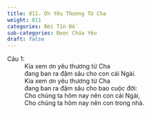```yaml
---
title: 811. Ơn Yêu Thương Từ Cha
weight: 811
categories: Đời Tín Đồ
sub-categories: Được Chúa Yêu
draft: false
---
```

<dl><dt>Câu 1:</dt><dd data-verse="1">Kìa xem ơn yêu thương từ Cha <br/>đang ban ra đậm sâu cho con cái Ngài. <br/>Kìa xem ơn yêu thương từ Cha <br/>đang ban ra đậm sâu cho bao cuộc đời: <br/>Cho chúng ta hôm nay nên con cái Ngài, <br/>Cho chúng ta hôm nay nên con trong nhà. </dd></dl>